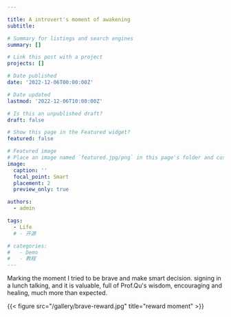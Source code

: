 ```yaml
---

title: A introvert's moment of awakening
subtitle: 

# Summary for listings and search engines
summary: []

# Link this post with a project
projects: []

# Date published
date: '2022-12-06T00:00:00Z'

# Date updated
lastmod: '2022-12-06T10:00:00Z'

# Is this an unpublished draft?
draft: false

# Show this page in the Featured widget?
featured: false

# Featured image
# Place an image named `featured.jpg/png` in this page's folder and customize its options here.
image:
  caption: ''
  focal_point: Smart
  placement: 2
  preview_only: true

authors:
  - admin

tags:
  - Life
  # - 开源

# categories:
#   - Demo
#   - 教程
---
```

Marking the moment I tried to be brave and make smart decision. signing in a lunch talking, and it is valuable, full of Prof.Qu's wisdom, encouraging and healing, much more than expected. 

{{< figure src="/gallery/brave-reward.jpg" title="reward moment" >}}

<!-- 
## Overview

Are you David? -->


